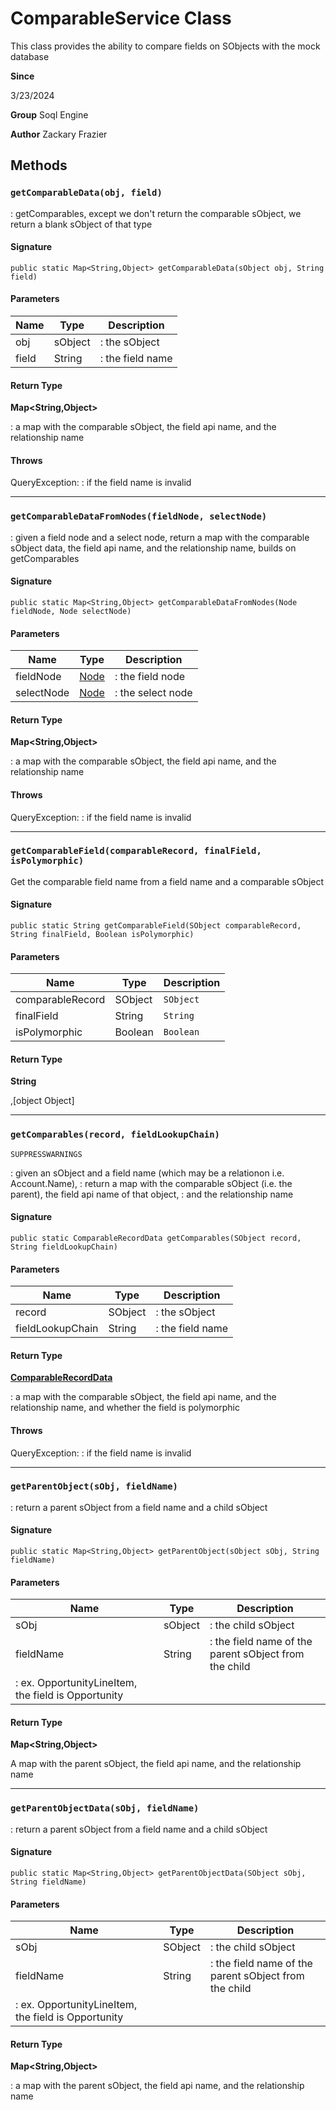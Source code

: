 # ComparableService Class

This class provides the ability to compare fields on SObjects with the mock database

**Since** 

3/23/2024

**Group** Soql Engine

**Author** Zackary Frazier

## Methods
### `getComparableData(obj, field)`

: getComparables, except we don&#x27;t return the comparable sObject, we return a blank sObject of that type

#### Signature
```apex
public static Map<String,Object> getComparableData(sObject obj, String field)
```

#### Parameters
| Name | Type | Description |
|------|------|-------------|
| obj | sObject | : the sObject |
| field | String | : the field name |

#### Return Type
**Map&lt;String,Object&gt;**

: a map with the comparable sObject, the field api name, and the relationship name

#### Throws
QueryException: : if the field name is invalid

---

### `getComparableDataFromNodes(fieldNode, selectNode)`

: given a field node and a select node, return a map with the comparable sObject data, 
the field api name, and the relationship name, builds on getComparables

#### Signature
```apex
public static Map<String,Object> getComparableDataFromNodes(Node fieldNode, Node selectNode)
```

#### Parameters
| Name | Type | Description |
|------|------|-------------|
| fieldNode | [Node](Node.md) | : the field node |
| selectNode | [Node](Node.md) | : the select node |

#### Return Type
**Map&lt;String,Object&gt;**

: a map with the comparable sObject, the field api name, and the relationship name

#### Throws
QueryException: : if the field name is invalid

---

### `getComparableField(comparableRecord, finalField, isPolymorphic)`

Get the comparable field name from a field name and a comparable sObject

#### Signature
```apex
public static String getComparableField(SObject comparableRecord, String finalField, Boolean isPolymorphic)
```

#### Parameters
| Name | Type | Description |
|------|------|-------------|
| comparableRecord | SObject | `SObject` |
| finalField | String | `String` |
| isPolymorphic | Boolean | `Boolean` |

#### Return Type
**String**

,[object Object]

---

### `getComparables(record, fieldLookupChain)`

`SUPPRESSWARNINGS`

: given an sObject and a field name (which may be a relationon i.e. Account.Name), 
: return a map with the comparable sObject (i.e. the parent), the field api name of that object, 
: and the relationship name

#### Signature
```apex
public static ComparableRecordData getComparables(SObject record, String fieldLookupChain)
```

#### Parameters
| Name | Type | Description |
|------|------|-------------|
| record | SObject | : the sObject |
| fieldLookupChain | String | : the field name |

#### Return Type
**[ComparableRecordData](ComparableRecordData.md)**

: a map with the comparable sObject, the field api name, and the relationship name, and whether the field is polymorphic

#### Throws
QueryException: : if the field name is invalid

---

### `getParentObject(sObj, fieldName)`

: return a parent sObject from a field name and a child sObject

#### Signature
```apex
public static Map<String,Object> getParentObject(sObject sObj, String fieldName)
```

#### Parameters
| Name | Type | Description |
|------|------|-------------|
| sObj | sObject | : the child sObject |
| fieldName | String | : the field name of the parent sObject from the child 
: ex. OpportunityLineItem, the field is Opportunity |

#### Return Type
**Map&lt;String,Object&gt;**

A map with the parent sObject, the field api name, and the relationship name

---

### `getParentObjectData(sObj, fieldName)`

: return a parent sObject from a field name and a child sObject

#### Signature
```apex
public static Map<String,Object> getParentObjectData(SObject sObj, String fieldName)
```

#### Parameters
| Name | Type | Description |
|------|------|-------------|
| sObj | SObject | : the child sObject |
| fieldName | String | : the field name of the parent sObject from the child 
: ex. OpportunityLineItem, the field is Opportunity |

#### Return Type
**Map&lt;String,Object&gt;**

: a map with the parent sObject, the field api name, and the relationship name